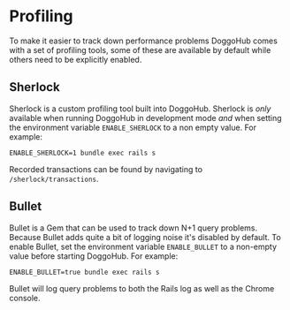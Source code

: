 # Profiling

To make it easier to track down performance problems DoggoHub comes with a set of
profiling tools, some of these are available by default while others need to be
explicitly enabled.

## Sherlock

Sherlock is a custom profiling tool built into DoggoHub. Sherlock is _only_
available when running DoggoHub in development mode _and_ when setting the
environment variable `ENABLE_SHERLOCK` to a non empty value. For example:

    ENABLE_SHERLOCK=1 bundle exec rails s

Recorded transactions can be found by navigating to `/sherlock/transactions`.

## Bullet

Bullet is a Gem that can be used to track down N+1 query problems. Because
Bullet adds quite a bit of logging noise it's disabled by default. To enable
Bullet, set the environment variable `ENABLE_BULLET` to a non-empty value before
starting DoggoHub. For example:

    ENABLE_BULLET=true bundle exec rails s

Bullet will log query problems to both the Rails log as well as the Chrome
console.
